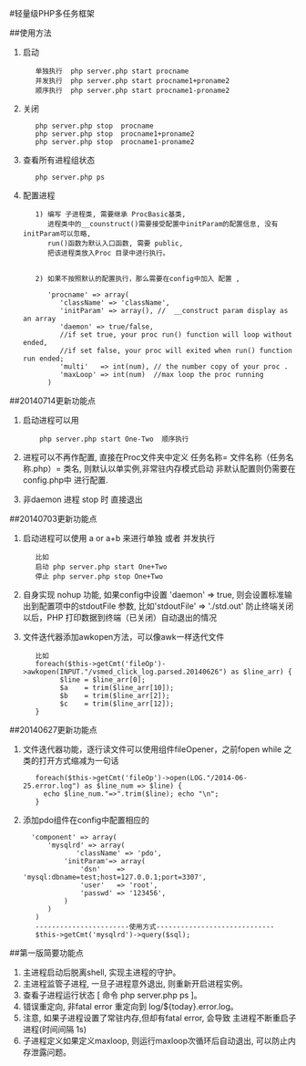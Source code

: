 #轻量级PHP多任务框架

##使用方法


1. 启动 

          单独执行  php server.php start procname
          并发执行  php server.php start procname1+proname2
          顺序执行  php server.php start procname1-proname2
	
2. 关闭 

          php server.php stop  procname
          php server.php stop  procname1+proname2
          php server.php stop  procname1-proname2

3. 查看所有进程组状态

          php server.php ps

4. 配置进程

          1) 编写 子进程类, 需要继承 ProcBasic基类, 
             进程类中的__counstruct()需要接受配置中initParam的配置信息, 没有initParam可以忽略,  
             run()函数为默认入口函数, 需要 public, 
             把该进程类放入Proc 目录中进行执行。


          2) 如果不按照默认的配置执行，那么需要在config中加入 配置 ,
          
             'procname' => array(
                'className' => 'className',
                'initParam' => array(), //  __construct param display as an array
                'daemon' => true/false, 
                //if set true, your proc run() function will loop without ended, 
                //if set false, your proc will exited when run() function run ended; 
                'multi'   => int(num), // the number copy of your proc . 
                'maxLoop' => int(num)  //max loop the proc running
             )
         
	
	
##20140714更新功能点
1. 启动进程可以用 

           php server.php start One-Two  顺序执行


2. 进程可以不再作配置, 直接在Proc文件夹中定义 任务名称= 文件名称（任务名称.php）= 类名, 则默认以单实例,非常驻内存模式启动  非默认配置则仍需要在config.php中 进行配置.

3. 非daemon 进程 stop 时 直接退出


##20140703更新功能点
1. 启动进程可以使用 a  or  a+b  来进行单独 或者 并发执行

          比如
          启动 php server.php start One+Two
          停止 php server.php stop One+Two 
 
2. 自身实现 nohup 功能, 如果config中设置 'daemon' => true,  则会设置标准输出到配置项中的stdoutFile 参数,  比如'stdoutFile' => './std.out'  防止终端关闭以后，PHP 打印数据到终端（已关闭）自动退出的情况


3. 文件迭代器添加awkopen方法，可以像awk一样迭代文件

          比如
          foreach($this->getCmt('fileOp')->awkopen(INPUT."/vsmed_click_log.parsed.20140626") as $line_arr) {
                $line = $line_arr[0];
                $a    = trim($line_arr[10]);
                $b    = trim($line_arr[2]);
                $c    = trim($line_arr[12]);
          }

##20140627更新功能点
1. 文件迭代器功能，逐行读文件可以使用组件fileOpener，之前fopen  while 之类的打开方式缩减为一句话

          foreach($this->getCmt('fileOp')->open(LOG."/2014-06-25.error.log") as $line_num => $line) {
          	echo $line_num."=>".trim($line); echo "\n";
          }	
         

2. 添加pdo组件在config中配置相应的

     	
      	 'component' => array(
      	     'mysqlrd' => array(
      	         	'className' => 'pdo',
      	         'initParam'=> array(
      	             'dsn'    => 'mysql:dbname=test;host=127.0.0.1;port=3307',
      	             'user'   => 'root',
      	             'passwd' => '123456',
      	         )
      	     )
      	  )
      	  -----------------------使用方式-----------------------------
      	  $this->getCmt('mysqlrd')->query($sql);
      	  
##第一版简要功能点


1. 主进程启动后脱离shell, 实现主进程的守护。
2. 主进程监管子进程, 一旦子进程意外退出, 则重新开启进程实例。
3. 查看子进程运行状态  [ 命令 php server.php ps ]。
4. 错误重定向, 非fatal error 重定向到 log/${today}.error.log。
5. 注意, 如果子进程设置了常驻内存,但却有fatal error, 会导致 主进程不断重启子进程(时间间隔 1s)
6. 子进程定义如果定义maxloop, 则运行maxloop次循环后自动退出, 可以防止内存泄露问题。
